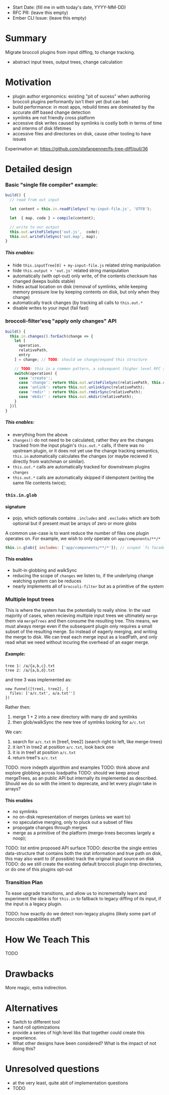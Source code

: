 - Start Date: (fill me in with today's date, YYYY-MM-DD)
- RFC PR: (leave this empty)
- Ember CLI Issue: (leave this empty)

# Summary

Migrate broccoli plugins from input diffing, to change tracking.

* abstract input trees, output trees, change calculation

# Motivation

* plugin author ergonomics: existing "pit of sucess" when authoring broccoli plugins performantly isn't their yet (but can be)
* build performance: in most apps, rebuild times are dominated by the accurate diff based change detection
* symlinks are not friendly cross platform
* accessive disk writes caused by symlinks is costly both in terms of time and interms of disk lifetimes
* accessive files and directories on disk, cause other tooling to have issues

Experimation at: https://github.com/stefanpenner/fs-tree-diff/pull/36

# Detailed design


### Basic "single file compiler" example:

```js
build() {
  // read from out input

  let content = this.in.readFileSync('my-input-file.js', 'UTF8');

  let  { map, code } = compile(content);

  // write to our output
  this.out.writeFileSync('out.js',  code);
  this.out.writeFileSync('out.map', map);
}
```

##### This enables:

* hide `this.inputTree[0] + my-input-file.js` related string manipulation
* hide `this.output + 'out.js'` related string manipulation
* automatically (with opt-out) only write, of the contents checksum has changed (keeps builds stable)
* hides actual location on disk (removal of symlinks, while keeping memory pressure low by keeping contents on disk, but only when they change)
* automatically track changes (by tracking all calls to `this.out.*`
* disable writes to your input (fail fast)


### broccoli-filter'esq "apply only changes" API

```js
build() {
  this.in.changes().forEach(change => {
    let [
      operation,
      relativePath,
      entry
    ] = change; // TODO: should we change/expand this structure

    // TODO: this is a common pattern, a subsequent (higher level RFC should aim to explore more ergonomic approaches)
    switch(operation) {
      case 'create':;
      case 'change': return this.out.writeFileSync(relativePath, this.compile(relativePath, this.in.readFileSync(relativePath)));
      case 'unlink': return this.out.unlinkSync(relativePath);
      case 'rmdir' : return this.out.rmdirSync(relativePath);
      case 'mkdir' : return this.out.mkdir(relativePath);
    }
  })l
}
```

##### This enables:

* everything from the above
* `changes()` do not need to be calculated, rather they are the changes tracked
  from the input plugin's `this.out.*` calls, if there was no upstream plugin,
  or it does not yet use the change tracking semantics, `this.in` automatically
  calculates the changes (or maybe recieved it directly from watchman or similar).
* `this.out.*` calls are automatically tracked for downstream plugins `changes`
* `this.out.*` calls are automatically skipped if idempotent (writing the same
  file contents twice);


### `this.in.glob`

#### signature

* pojo, which optionals contains `.includes` and `.excludes` which are both
  optional but if present must be arrays of zero or more globs

A common use-case is to want reduce the number of files one plugin operates on.
For example, we wish to only operate on `app/components/**/*`

```js
this.in.glob({ includes: ['app/components/**/*']); // scoped `fs facade` with all the same functions just filtered to only  files from `app/components/`
```

#### This enables

* built-in globbing and walkSync
* reducing the scope of `changes` we listen to, if the underlying change watching system can be reduces
* nearly implements all of `broccoli-filter` but as a primitive of the system

### Multiple Input trees

This is where the system has the potentially to really shine. In the vast
majority of cases, when recieving multiple input trees we ultimately `merge`
them via `mergeTrees` and then consume the resulting tree. This means, we must
always merge even if the subsequent plugin only requires a small subset of the
resulting merge. So instead of eagerly merging, and writing the merge to disk.
We can treat each merge input as a loadPath, and only read what we need without
incuring the overhead of an eager merge.

##### Example:

```
tree 1: /a/{a,b,c}.txt
tree 2: /a/{a,b,d}.txt
```

and tree 3 was implemented as:

```
new Funnel([tree1, tree2], {
  files: ['a/c.txt', a/a.txt'']
})
```

Rather then:

1. merge 1 + 2 into a new directory with many dir and symlinks
2. then glob/walkSync the new tree of symlnks looking for `a/c.txt`

We can:

1. search for `a/c.txt` in [tree1, tree2] (search right to left, like merge-trees)
2. it isn't in tree2 at position `a/c.txt`, look back one
3. it is in tree1 at position `a/c.txt`
4. return tree1's `a/c.txt`

TODO: more indepth algorithim and examples
TODO: think above and explore globbing across loadpaths
TODO: should we keep aroud mergeTrees, as an public API but internally its
implemented as described. Should we do so with the intent to deprecate, and let
every plugin take in arrays?

#### This enables

* no symlinks
* no on-disk representation of merges (unless we want to)
* no speculative merging, only to pluck out a subset of files
* propogate changes through merges
* merge as a primitive of the platform (merge-trees becomes largely a noop);

TODO: list entire proposed API surface
TODO: describe the single entries data-structure that contains both the stat information and true path on disk, this may also want to (if possible) track the original input source on disk
TODO: do we still create the existing default broccoli plugin tmp directories, or do one of this plugins opt-out

### Transition Plan

To ease upgrade transitions, and allow us to incrementally learn and experiment
the idea is for `this.in` to fallback to legacy diffing of its input, if the
input is a legacy plugin.

TODO: how exactly do we detect non-legacy plugins (likely some part of broccolis capabilities stuff)

# How We Teach This

TODO

# Drawbacks

More magic, extra indirection.

# Alternatives

* Switch to different tool
* hand roll optimizations
* provide a series of high level libs that together could create this experience.
* What other designs have been considered? What is the impact of not doing this?

# Unresolved questions

* at the very least, quite abit of implementation questions
* TODO
